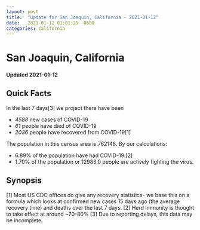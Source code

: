 ```yaml
---
layout: post
title:  "Update for San Joaquin, California - 2021-01-12"
date:   2021-01-12 01:01:29 -0600
categories: California
---
```


# San Joaquin, California
#### Updated 2021-01-12

## Quick Facts

In the last 7 days[3] we project there have been
- *4588* new cases of COVID-19
- *61* people have died of COVID-19
- *2036* people have recovered from COVID-19[1]

The population in this census area is 762148. By our calculations:
- 6.89% of the population have had COVID-19.[2]
- 1.70% of the population or 12983.0 people are actively fighting the virus.

## Synopsis




[1] Most US CDC offices do give any recovery statistics- we base this on a formula which looks at confirmed new cases
15 days ago (the average recovery time) and deaths over the last 7 days.
[2] Herd Immunity is thought to take effect at around ~70-80%
[3] Due to reporting delays, this data may be incomplete. 
    